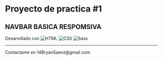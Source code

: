 <h1>Proyecto de practica #1</h1>
<h2>NAVBAR BASICA RESPOMSIVA</h2>

Desarrollado con
![HTML](https://img.shields.io/badge/HTML5-E34F26?style=for-the-badge&logo=html5&logoColor=white)
![CSS](https://img.shields.io/badge/CSS3-1572B6?style=for-the-badge&logo=css3&logoColor=white)
![Sass](https://img.shields.io/badge/Sass-CC6699?style=for-the-badge&logo=sass&logoColor=white)

<hr>
<p>Contactame en 14BryanSaenz@gmail.com</p>
